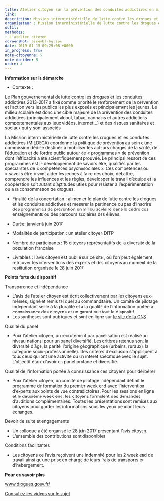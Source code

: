```yaml
---
title: Atelier citoyen sur la prévention des conduites addictives en milieu scolaire
link: 
description: Mission interministérielle de lutte contre les drogues et les conduites addictives
organisateur : Mission interministérielle de lutte contre les drogues et les conduites addictives
outil:
methodes:
- L'atelier citoyen
screenshot: assembl-bg.jpg
date: 2019-01-15 09:29:08 +0000
in_progress: true
note-citoyenne: 5
note-decidee: 5
ordre: 3
---
```


**Information sur la démarche**

* Contexte : 

Le Plan gouvernemental de lutte contre les drogues et les conduites addictives 2013-2017 a  fixé comme priorité le renforcement de la prévention et l’action vers les publics les plus exposés et principalement les jeunes. Le milieu scolaire est donc une cible majeure de la prévention des conduites addictives (principalement alcool, tabac, cannabis et autres addictions comportementales aux jeux vidéos, internet…) et des risques sanitaires et sociaux qui y sont associés.

La Mission interministérielle de lutte contre les drogues et les conduites addictives (MILDECA) coordonne la politique de prévention au sein d’une commission dédiée destinée à mobiliser les acteurs chargés de la santé, de l’éducation et de l’ordre public autour de « programmes » de prévention dont l’efficacité a été scientifiquement prouvée. Le principal ressort de ces programmes est le développement de savoirs être, qualifiés par les spécialistes de « compétences psychosociales ». Ces compétences ou « savoirs être » vont aider les jeunes à faire des choix, débattre, comprendre les influences et les règles, développer le travail d’équipe et la coopération soit autant d’aptitudes utiles pour résister à l’expérimentation ou à la consommation de drogues. 

* Finalité de la concertation : alimenter le plan de lutte contre les drogues et les conduites addictives et mesurer la pertinence ou pas d’inscrire des programmes de prévention en milieu scolaire dans le cadre des enseignements ou des parcours scolaires des élèves.

* Durée: janvier à juin 2017

* Modalités de participation : un atelier citoyen DITP

* Nombre de participants : 15 citoyens représentatifs de la diversité de la population française

* Livrables : l’avis citoyen est publié sur ce site <a href="https://www.drogues.gouv.fr/actualites/prevention-conduites-addictives-lecole-videos-de-journee-28-juin-ligne"></a>, où l’on peut également retrouver les interventions des experts et des citoyens au moment de la restitution organisée le 28 juin 2017

**Points forts du dispositif**

Transparence et indépendance
* L’avis de l’atelier citoyen est écrit collectivement par les citoyens eux-mêmes, signé et remis tel quel au commanditaire. Un comité de pilotage indépendant veille à la pluralité et à la qualité de l’information portée à connaissance des citoyens et un garant suit tout le dispositif.
* Les synthèses sont publiques et sont en ligne sur <a href="https://solidarites-sante.gouv.fr/ministere/acteurs/instances-rattachees/conference-nationale-de-sante/debats-publics-et-seminaire/">le site de la CNS</a> 

Qualité du panel
* Pour l’atelier citoyen, un recrutement par panélisation est réalisé au niveau national pour un panel diversifié. Les critères retenus sont la diversité d’âge, la parité, l’origine géographique (urbains, ruraux), la catégorie socio-professionnelle). Des critères d’exclusion s’appliquent à tous ceux qui ont une activité ou un intérêt spécifique avec le sujet. L’objectif étant d’avoir un panel profane et diversifié.

Qualité de l'information portée à connaissance des citoyens pour délibérer
* Pour l’atelier citoyen, un comité de pilotage indépendant définit le programme de formation du premier week end avec l’intervention d’experts aux points de vue contradictoires. Pour les sessions en ligne et le deuxième week end, les citoyens formulent des demandes d’auditions complémentaires. Toutes les présentations sont remises aux citoyens pour garder les informations sous les yeux pendant leurs échanges. 

Devoir de suite et engagements 
* Un colloque a été organisé  le 28 juin 2017 présentant l’avis citoyen. 
* L’ensemble des contributions sont <a href="https://www.drogues.gouv.fr/actualites/journee-de-prevention-conduites-addictives-lecole-28-juin-2017">disponibles</a> 


Conditions facilitantes 
* Les citoyens de l’avis reçoivent une indemnité pour les 2 week end de travail ainsi qu’une prise en charge de leurs frais de transports et d’hébergement. 

**Pour en savoir plus**

<a href="https://www.drogues.gouv.fr/
">www.drogues.gouv.fr/</a>

<a href="https://www.dailymotion.com/DroguesGouv/videos">Consultez les vidéos sur le sujet</a>